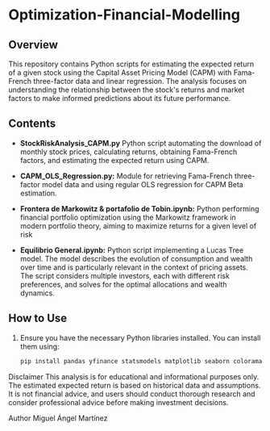 # Optimization-Financial-Modelling

## Overview

This repository contains Python scripts for estimating the expected return of a given stock using the Capital Asset Pricing Model (CAPM) with Fama-French three-factor data and linear regression. The analysis focuses on understanding the relationship between the stock's returns and market factors to make informed predictions about its future performance.

## Contents

- **StockRiskAnalysis_CAPM.py** Python script automating the download of monthly stock prices, calculating returns, obtaining Fama-French factors, and estimating the expected return using CAPM.

- **CAPM_OLS_Regression.py:** Module for retrieving Fama-French three-factor model data and using regular OLS regression for CAPM Beta estimation.
- **Frontera de Markowitz & portafolio de Tobin.ipynb:** Python performing financial portfolio optimization using the Markowitz framework in modern portfolio theory, aiming to maximize returns for a given level of risk
- **Equilibrio General.ipynb:** Python script implementing a Lucas Tree model. The model describes the evolution of consumption and wealth over time and is particularly relevant in the context of pricing assets. The script considers multiple investors, each with different risk preferences, and solves for the optimal allocations and wealth dynamics.

## How to Use

1. Ensure you have the necessary Python libraries installed. You can install them using:

   ```bash
   pip install pandas yfinance statsmodels matplotlib seaborn colorama
Disclaimer
This analysis is for educational and informational purposes only. The estimated expected return is based on historical data and assumptions. It is not financial advice, and users should conduct thorough research and consider professional advice before making investment decisions.

Author
Miguel Ángel Martínez
